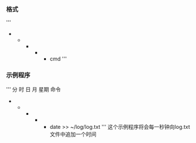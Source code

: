 ### 格式
'''
* * * * * cmd
'''
### 示例程序
'''
分 时 日 月 星期 命令
*  *  *  *  *    date >> ~/log/log.txt
'''
这个示例程序将会每一秒钟向log.txt文件中追加一个时间
